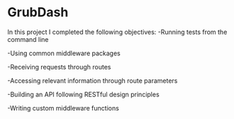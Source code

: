 # GrubDash

In this project I completed the following objectives:
-Running tests from the command line

-Using common middleware packages

-Receiving requests through routes

-Accessing relevant information through route parameters

-Building an API following RESTful design principles

-Writing custom middleware functions
